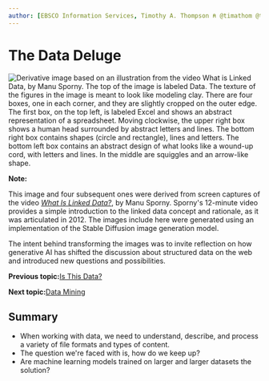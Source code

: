 ```yaml
---
author: [EBSCO Information Services, Timothy A. Thompson ⍝ @timathom @timathom@indieweb.social]
---
```


# The Data Deluge

![Derivative image based on an illustration from the video What is Linked Data, by Manu Sporny. The top of the image is labeled Data. The texture of the figures in the image is meant to look like modeling clay. There are four boxes, one in each corner, and they are slightly cropped on the outer edge. The first box, on the top left, is labeled Excel and shows an abstract representation of a spreadsheet. Moving clockwise, the upper right box shows a human head surrounded by abstract letters and lines. The bottom right box contains shapes (circle and rectangle), lines and letters. The bottom left box contains an abstract design of what looks like a wound-up cord, with letters and lines. In the middle are squiggles and an arrow-like shape.](../../submaps/../img/introduction/data_formats.png "Data Formats")

**Note:**

This image and four subsequent ones were derived from screen captures of the video [*What Is Linked Data?*](https://www.youtube.com/watch?v=4x_xzT5eF5Q), by Manu Sporny. Sporny's 12-minute video provides a simple introduction to the linked data concept and rationale, as it was articulated in 2012. The images include here were generated using an implementation of the Stable Diffusion image generation model.

The intent behind transforming the images was to invite reflection on how generative AI has shifted the discussion about structured data on the web and introduced new questions and possibilities.

**Previous topic:**[Is This Data?](../../day_1/lesson_0/is_this_data.md)

**Next topic:**[Data Mining](../../day_1/lesson_0/data_mining.md)

## Summary

-   When working with data, we need to understand, describe, and process a variety of file formats and types of content.
-   The question we're faced with is, how do we keep up?
-   Are machine learning models trained on larger and larger datasets the solution?

